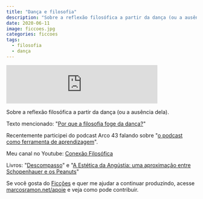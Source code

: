 ```yaml
---
title: "Dança e filosofia"
description: "Sobre a reflexão filosófica a partir da dança (ou a ausência dela)."
date: 2020-06-11
image: ficcoes.jpg
categories: ficcoes
tags: 
  - filosofia
  - dança
---
```


<iframe src="https://anchor.fm/podcastficcoes/embed/episodes/Dana-e-filosofia-efa5gb" height="102px" width="400px" frameborder="0" scrolling="no"></iframe>

Sobre a reflexão filosófica a partir da dança (ou a ausência dela).

Texto mencionado: "[Por que a filosofia foge da dança?](https://marcosramon.net/blog/por-que-a-filosofia-foge-da-danca)" 

Recentemente participei do podcast Arco 43 falando sobre "[o podcast como ferramenta de aprendizagem](https://editoradobrasil.podbean.com/e/arco43-41-o-podcast-como-ferramenta-de-aprendizagem/)". 

Meu canal no Youtube: [Conexão Filosófica](https://www.youtube.com/ConexaoFilosofica)

Livros: "[Descompasso](https://amzn.to/2XVTP3y)" e "[A Estética da Angústia: uma aproximação entre Schopenhauer e os Peanuts](https://amzn.to/2XUEj80)"

Se você gosta do [Ficções](https://marcosramon.net/ficcoes/) e quer me ajudar a continuar produzindo, acesse [marcosramon.net/apoie](https://marcosramon.net/apoie/) e veja como pode contribuir.
